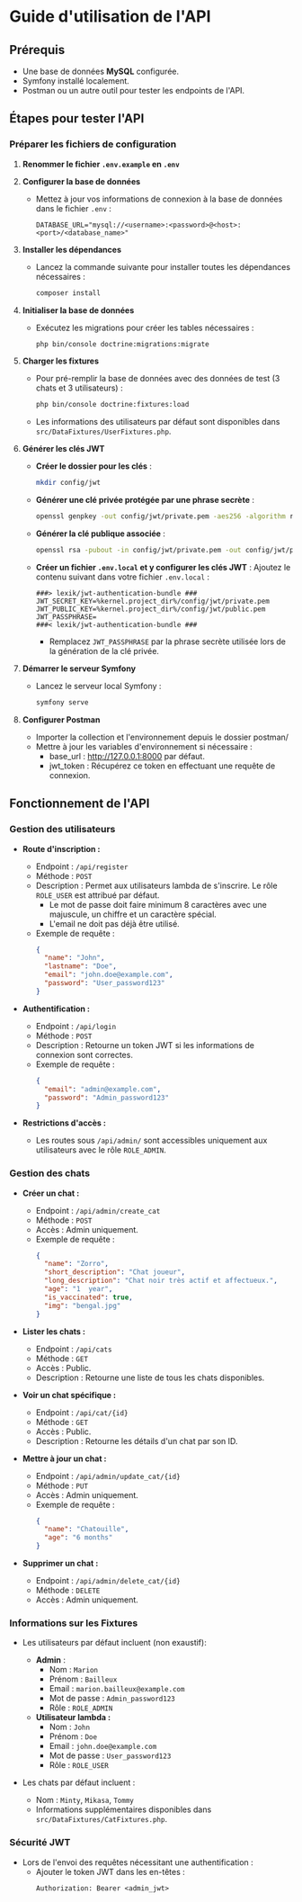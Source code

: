 # Guide d'utilisation de l'API

## Prérequis

- Une base de données **MySQL** configurée.
- Symfony installé localement.
- Postman ou un autre outil pour tester les endpoints de l'API.

## Étapes pour tester l'API

### Préparer les fichiers de configuration

1. **Renommer le fichier `.env.example` en `.env`**

2. **Configurer la base de données**

   - Mettez à jour vos informations de connexion à la base de données dans le fichier `.env` :
     ```env
     DATABASE_URL="mysql://<username>:<password>@<host>:<port>/<database_name>"
     ```

3. **Installer les dépendances**

   - Lancez la commande suivante pour installer toutes les dépendances nécessaires :
     ```bash
     composer install
     ```

4. **Initialiser la base de données**

   - Exécutez les migrations pour créer les tables nécessaires :
     ```bash
     php bin/console doctrine:migrations:migrate
     ```

5. **Charger les fixtures**

   - Pour pré-remplir la base de données avec des données de test (3 chats et 3 utilisateurs) :
     ```bash
     php bin/console doctrine:fixtures:load
     ```
   - Les informations des utilisateurs par défaut sont disponibles dans `src/DataFixtures/UserFixtures.php`.

6. **Générer les clés JWT**

   - **Créer le dossier pour les clés** :

     ```bash
     mkdir config/jwt
     ```

   - **Générer une clé privée protégée par une phrase secrète** :

     ```bash
     openssl genpkey -out config/jwt/private.pem -aes256 -algorithm rsa -pkeyopt rsa_keygen_bits:4096
     ```

   - **Générer la clé publique associée** :

     ```bash
     openssl rsa -pubout -in config/jwt/private.pem -out config/jwt/public.pem
     ```

   - **Créer un fichier `.env.local` et y configurer les clés JWT** :
     Ajoutez le contenu suivant dans votre fichier `.env.local` :

     ```env
     ###> lexik/jwt-authentication-bundle ###
     JWT_SECRET_KEY=%kernel.project_dir%/config/jwt/private.pem
     JWT_PUBLIC_KEY=%kernel.project_dir%/config/jwt/public.pem
     JWT_PASSPHRASE=
     ###< lexik/jwt-authentication-bundle ###
     ```

     - Remplacez `JWT_PASSPHRASE` par la phrase secrète utilisée lors de la génération de la clé privée.

7. **Démarrer le serveur Symfony**

   - Lancez le serveur local Symfony :
     ```bash
     symfony serve
     ```

8. **Configurer Postman**

   - Importer la collection et l'environnement depuis le dossier postman/
   - Mettre à jour les variables d'environnement si nécessaire :
     - base_url : http://127.0.0.1:8000 par défaut.
     - jwt_token : Récupérez ce token en effectuant une requête de connexion.

## Fonctionnement de l'API

### Gestion des utilisateurs

- **Route d'inscription :**

  - Endpoint : `/api/register`
  - Méthode : `POST`
  - Description : Permet aux utilisateurs lambda de s'inscrire. Le rôle `ROLE_USER` est attribué par défaut.
    - Le mot de passe doit faire minimum 8 caractères avec une majuscule, un chiffre et un caractère spécial.
    - L'email ne doit pas déjà être utilisé.
  - Exemple de requête :
    ```json
    {
      "name": "John",
      "lastname": "Doe",
      "email": "john.doe@example.com",
      "password": "User_password123"
    }
    ```

- **Authentification :**

  - Endpoint : `/api/login`
  - Méthode : `POST`
  - Description : Retourne un token JWT si les informations de connexion sont correctes.
  - Exemple de requête :
    ```json
    {
      "email": "admin@example.com",
      "password": "Admin_password123"
    }
    ```

- **Restrictions d'accès :**
  - Les routes sous `/api/admin/` sont accessibles uniquement aux utilisateurs avec le rôle `ROLE_ADMIN`.

### Gestion des chats

- **Créer un chat :**

  - Endpoint : `/api/admin/create_cat`
  - Méthode : `POST`
  - Accès : Admin uniquement.
  - Exemple de requête :
    ```json
    {
      "name": "Zorro",
      "short_description": "Chat joueur",
      "long_description": "Chat noir très actif et affectueux.",
      "age": "1  year",
      "is_vaccinated": true,
      "img": "bengal.jpg"
    }
    ```

- **Lister les chats :**

  - Endpoint : `/api/cats`
  - Méthode : `GET`
  - Accès : Public.
  - Description : Retourne une liste de tous les chats disponibles.

- **Voir un chat spécifique :**

  - Endpoint : `/api/cat/{id}`
  - Méthode : `GET`
  - Accès : Public.
  - Description : Retourne les détails d'un chat par son ID.

- **Mettre à jour un chat :**

  - Endpoint : `/api/admin/update_cat/{id}`
  - Méthode : `PUT`
  - Accès : Admin uniquement.
  - Exemple de requête :
    ```json
    {
      "name": "Chatouille",
      "age": "6 months"
    }
    ```

- **Supprimer un chat :**
  - Endpoint : `/api/admin/delete_cat/{id}`
  - Méthode : `DELETE`
  - Accès : Admin uniquement.

### Informations sur les Fixtures

- Les utilisateurs par défaut incluent (non exaustif):

  - **Admin** :
    - Nom : `Marion`
    - Prénom : `Bailleux`
    - Email : `marion.bailleux@example.com`
    - Mot de passe : `Admin_password123`
    - Rôle : `ROLE_ADMIN`
  - **Utilisateur lambda :**
    - Nom : `John`
    - Prénom : `Doe`
    - Email : `john.doe@example.com`
    - Mot de passe : `User_password123`
    - Rôle : `ROLE_USER`

- Les chats par défaut incluent :
  - Nom : `Minty`, `Mikasa`, `Tommy`
  - Informations supplémentaires disponibles dans `src/DataFixtures/CatFixtures.php`.

### Sécurité JWT

- Lors de l'envoi des requêtes nécessitant une authentification :
  - Ajouter le token JWT dans les en-têtes :
    ```
    Authorization: Bearer <admin_jwt>
    ```
